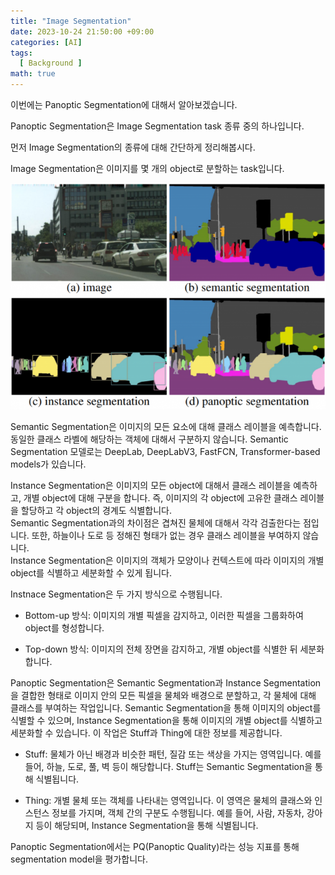 ```yaml
---
title: "Image Segmentation"
date: 2023-10-24 21:50:00 +09:00
categories: [AI]
tags:
  [ Background ]
math: true
---
```


이번에는 Panoptic Segmentation에 대해서 알아보겠습니다.

Panoptic Segmentation은 Image Segmentation task 종류 중의 하나입니다.

먼저 Image Segmentation의 종류에 대해 간단하게 정리해봅시다.

Image Segmentation은 이미지를 몇 개의 object로 분할하는 task입니다.

![fig1](/assets/img/image_segmentation/fig1.png)

Semantic Segmentation은 이미지의 모든 요소에 대해 클래스 레이블을 예측합니다. 동일한 클래스 라벨에 해당하는 객체에 대해서 구분하지 않습니다.
Semantic Segmentation 모델로는 DeepLab, DeepLabV3, FastFCN, Transformer-based models가 있습니다.

Instance Segmentation은 이미지의 모든 object에 대해서 클래스 레이블을 예측하고, 개별 object에 대해 구분을 합니다. 즉, 이미지의 각 object에 고유한 클래스 레이블을 할당하고 각 object의 경계도 식별합니다.  
Semantic Segmentation과의 차이점은 겹쳐진 물체에 대해서 각각 검출한다는 점입니다. 또한, 하늘이나 도로 등 정해진 형태가 없는 경우 클래스 레이블을 부여하지 않습니다.  
Instance Segmentation은 이미지의 객체가 모양이나 컨텍스트에 따라 이미지의 개별 object를 식별하고 세분화할 수 있게 됩니다.

Instnace Segmentation은 두 가지 방식으로 수행됩니다.  

- Bottom-up 방식: 이미지의 개별 픽셀을 감지하고, 이러한 픽셀을 그룹화하여 object를 형성합니다.

- Top-down 방식: 이미지의 전체 장면을 감지하고, 개별 object를 식별한 뒤 세분화합니다.

Panoptic Segmentation은 Semantic Segmentation과 Instance Segmentation을 결합한 형태로 이미지 안의 모든 픽셀을 물체와 배경으로 분할하고, 각 물체에 대해 클래스를 부여하는 작업입니다. Semantic Segmentation을 통해 이미지의 object를 식별할 수 있으며, Instance Segmentation을 통해 이미지의 개별 object를 식별하고 세분화할 수 있습니다. 이 작업은 Stuff과 Thing에 대한 정보를 제공합니다.

- Stuff: 물체가 아닌 배경과 비슷한 패턴, 질감 또는 색상을 가지는 영역입니다. 예를 들어, 하늘, 도로, 풀, 벽 등이 해당합니다. Stuff는 Semantic Segmentation을 통해 식별됩니다.

- Thing: 개별 물체 또는 객체를 나타내는 영역입니다. 이 영역은 물체의 클래스와 인스턴스 정보를 가지며, 객체 간의 구분도 수행됩니다. 예를 들어, 사람, 자동차, 강아지 등이 해당되며, Instance Segmentation을 통해 식별됩니다.

Panoptic Segmentation에서는 PQ(Panoptic Quality)라는 성능 지표를 통해 segmentation model을 평가합니다.

